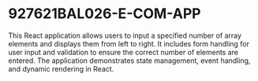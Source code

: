# 927621BAL026-E-COM-APP
This React application allows users to input a specified number of array elements and displays them from left to right. It includes form handling for user input and validation to ensure the correct number of elements are entered. The application demonstrates state management, event handling, and dynamic rendering in React.

